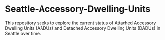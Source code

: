 # Seattle-Accessory-Dwelling-Units
This repository seeks to explore the current status of Attached Accessory Dwelling Units (AADUs) and Detached Accessory Dwelling Units (DADUs) in Seattle over time.
